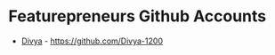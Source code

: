 # Featurepreneurs Github Accounts



  * [Divya](https://github.com/Divya-1200) - https://github.com/Divya-1200




